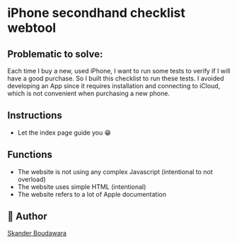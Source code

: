 # iPhone secondhand checklist webtool

## Problematic to solve:
Each time I buy a new, used iPhone, I want to run some tests to verify if I will have a good purchase.
So I built this checklist to run these tests. 
I avoided developing an App since it requires installation and connecting to iCloud, which is not convenient when purchasing a new phone.


## Instructions
- Let the index page guide you 😁


## Functions
- The website is not using any complex Javascript (intentional to not overload)
- The website uses simple HTML (intentional)
- The website refers to a lot of Apple documentation

## 🚀 Author
[Skander Boudawara](https://www.linkedin.com/in/skanderboudawara/)
